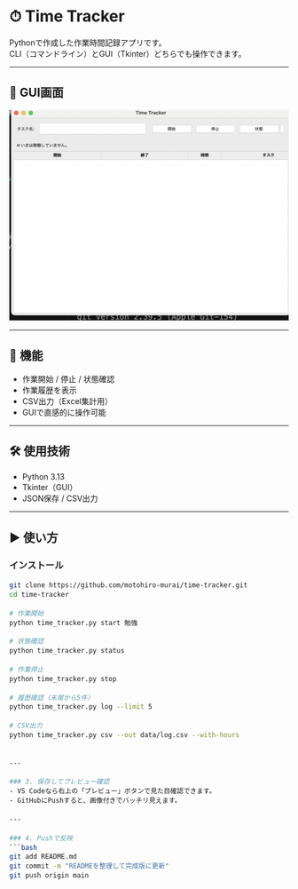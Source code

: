# ⏱ Time Tracker

Pythonで作成した作業時間記録アプリです。  
CLI（コマンドライン）とGUI（Tkinter）どちらでも操作できます。  

---

## 📸 GUI画面
![GUI画面](docs/images/gui.png)

---

## 🚀 機能
- 作業開始 / 停止 / 状態確認
- 作業履歴を表示
- CSV出力（Excel集計用）
- GUIで直感的に操作可能

---

## 🛠 使用技術
- Python 3.13
- Tkinter（GUI）
- JSON保存 / CSV出力

---

## ▶️ 使い方

### インストール
```bash
git clone https://github.com/motohiro-murai/time-tracker.git
cd time-tracker

# 作業開始
python time_tracker.py start 勉強

# 状態確認
python time_tracker.py status

# 作業停止
python time_tracker.py stop

# 履歴確認（末尾から5件）
python time_tracker.py log --limit 5

# CSV出力
python time_tracker.py csv --out data/log.csv --with-hours


---

### 3. 保存してプレビュー確認
- VS Codeなら右上の「プレビュー」ボタンで見た目確認できます。  
- GitHubにPushすると、画像付きでバッチリ見えます。

---

### 4. Pushで反映
```bash
git add README.md
git commit -m "READMEを整理して完成版に更新"
git push origin main